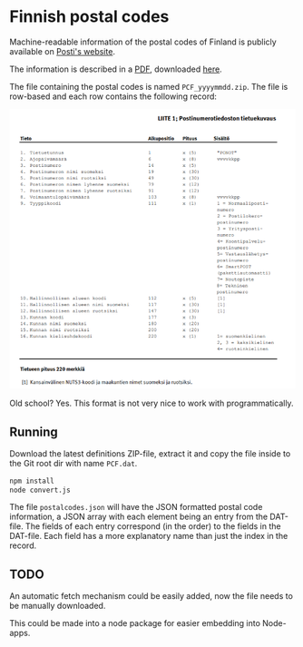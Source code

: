 # Finnish postal codes

Machine-readable information of the postal codes of Finland is publicly available on [Posti's website](https://www.posti.fi/fi/asiakastuki/postinumerotiedostot). 

The information is described in a [PDF](https://www.posti.fi/mzj3zpe8qb7p/1eKbwM2WAEY5AuGi5TrSZ7/36bf406d5fbd322cedf0e1330f0b7dcb/postinumeropalvelut-palvelukuvaus-ja-kayttoehdot.pdf), downloaded [here](postinumeropalvelut-palvelukuvaus-ja-kayttoehdot.pdf).

The file containing the postal codes is named `PCF_yyyymmdd.zip`. The file is row-based and each row contains the following record:

![record format](record_format.png)

Old school? Yes. This format is not very nice to work with programmatically.

## Running

Download the latest definitions ZIP-file, extract it and copy the file inside to the Git root dir with name `PCF.dat`.

```
npm install
node convert.js
```

The file `postalcodes.json` will have the JSON formatted postal code information, a JSON array with each element being an entry from the DAT-file. The fields of each entry correspond (in the order) to the fields in the DAT-file. Each field has a more explanatory name than just the index in the record.

## TODO

An automatic fetch mechanism could be easily added, now the file needs to be manually downloaded.

This could be made into a node package for easier embedding into Node-apps. 
